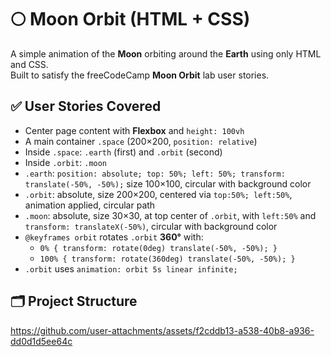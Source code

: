 # 🌕 Moon Orbit (HTML + CSS)

A simple animation of the **Moon** orbiting around the **Earth** using only HTML and CSS.  
Built to satisfy the freeCodeCamp **Moon Orbit** lab user stories.

## ✅ User Stories Covered

- Center page content with **Flexbox** and `height: 100vh`
- A main container `.space` (200×200, `position: relative`)
- Inside `.space`: `.earth` (first) and `.orbit` (second)
- Inside `.orbit`: `.moon`
- `.earth`: `position: absolute; top: 50%; left: 50%; transform: translate(-50%, -50%);` size 100×100, circular with background color
- `.orbit`: absolute, size 200×200, centered via `top:50%; left:50%`, animation applied, circular path
- `.moon`: absolute, size 30×30, at top center of `.orbit`, with `left:50%` and `transform: translateX(-50%)`, circular with background color
- `@keyframes orbit` rotates `.orbit` **360°** with:
  - `0% { transform: rotate(0deg) translate(-50%, -50%); }`
  - `100% { transform: rotate(360deg) translate(-50%, -50%); }`
- `.orbit` uses `animation: orbit 5s linear infinite;`

## 🗂 Project Structure
https://github.com/user-attachments/assets/f2cddb13-a538-40b8-a936-dd0d1d5ee64c

